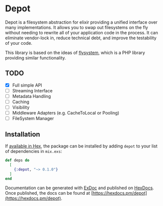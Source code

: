 # Depot

Depot is a filesystem abstraction for elixir providing a unified interface over many implementations. It allows you to swap out filesystems on the fly without needing to rewrite all of your application code in the process. It can eliminate vendor-lock in, reduce technical debt, and improve the testability of your code.

This library is based on the ideas of [flysystem](http://flysystem.thephpleague.com/), which is a PHP library providing similar functionality.

## TODO

- [x] Full simple API
- [ ] Streaming Interface
- [ ] Metadata Handling
- [ ] Caching
- [ ] Visibility
- [ ] Middleware Adapters (e.g. CacheToLocal or Pooling)
- [ ] FileSystem Manager

## Installation

If [available in Hex](https://hex.pm/docs/publish), the package can be installed
by adding `depot` to your list of dependencies in `mix.exs`:

```elixir
def deps do
  [
    {:depot, "~> 0.1.0"}
  ]
end
```

Documentation can be generated with [ExDoc](https://github.com/elixir-lang/ex_doc)
and published on [HexDocs](https://hexdocs.pm). Once published, the docs can
be found at [https://hexdocs.pm/depot](https://hexdocs.pm/depot).

